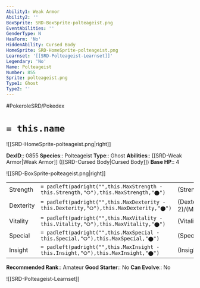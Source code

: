 ```yaml
---
Ability1: Weak Armor
Ability2: ''
BoxSprite: SRD-BoxSprite-polteageist.png
EventAbilities: ''
GenderType: N
HasForm: 'No'
HiddenAbility: Cursed Body
HomeSprite: SRD-HomeSprite-polteageist.png
Learnset: '[[SRD-Polteageist-Learnset]]'
Legendary: 'No'
Name: Polteageist
Number: 855
Sprite: polteageist.png
Type1: Ghost
Type2: ''
---
```


#PokeroleSRD/Pokedex

# `= this.name`

![[SRD-HomeSprite-polteageist.png|right]]

**DexID**:: 0855
**Species**:: Polteageist
**Type**:: Ghost
**Abilities**:: [[SRD-Weak Armor|Weak Armor]] ([[SRD-Cursed Body|Cursed Body]])
**Base HP**:: 4

![[SRD-BoxSprite-polteageist.png|right]]

|           |                                                                                        |                                          |
| --------- | -------------------------------------------------------------------------------------- | ---------------------------------------- |
| Strength  | `= padleft(padright("",this.MaxStrength - this.Strength,"⭘"),this.MaxStrength,"⬤")`    | (Strength::2)/(MaxStrength::4)   |
| Dexterity | `= padleft(padright("",this.MaxDexterity - this.Dexterity,"⭘"),this.MaxDexterity,"⬤")` | (Dexterity:: 2)/(MaxDexterity::5) |
| Vitality  | `= padleft(padright("",this.MaxVitality - this.Vitality,"⭘"),this.MaxVitality,"⬤")`    | (Vitality::2)/(MaxVitality::4)   |
| Special   | `= padleft(padright("",this.MaxSpecial - this.Special,"⭘"),this.MaxSpecial,"⬤")`       | (Special::3)/(MaxSpecial::7)     |
| Insight   | `= padleft(padright("",this.MaxInsight - this.Insight,"⭘"),this.MaxInsight,"⬤")`       | (Insight::3)/(MaxInsight::6)     |

**Recommended Rank**:: Amateur
**Good Starter**:: No
**Can Evolve**:: No

![[SRD-Polteageist-Learnset]]